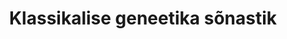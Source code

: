---
title: Klassikalise geneetika sõnastik
title_en: Lexicon of Classical Genetics
notes: 'Klassikalise geneetika sõnastik. Sõnastiku rahastus Avatud Eesti Fond.'
notes_en: 'An Estonian-English explanatory dictionary in the field of classical genetics. The dictionary was funded by the Open Estonia Foundation.'
category:
  - Teadus ja tehnoloogia
category_en:
  - Science and Technology
resources:
  - name: Klassikalise geneetika leksikon
    url: 'https://www.eurotermbank.com/collections/46'
    format: TMX
    interactive: 'False'
license: OTHER
update_freq: 'http://purl.org/linked-data/sdmx/2009/code#freq-A'
organization: Avatud Eesti Fond
maintainer_name: Mart Viikmaa
maintainer_email: ''
maintainer_phone: ''
date_issued: '21/03/2020'
date_modified: 2020/10/30
---